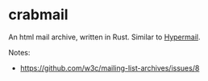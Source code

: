 # crabmail

An html mail archive, written in Rust. Similar to [Hypermail](https://github.com/hypermail-project/hypermail).

Notes:
* https://github.com/w3c/mailing-list-archives/issues/8

